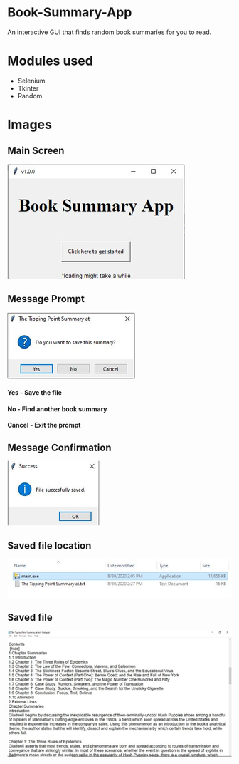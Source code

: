 # Book-Summary-App
An interactive GUI that finds random book summaries for you to read.  

# Modules used
* Selenium
* Tkinter
* Random

# Images

## Main Screen
![](https://github.com/Sakaar-Sen/Book-Summary-App/blob/master/images/book01.jpg)

## Message Prompt
![](https://github.com/Sakaar-Sen/Book-Summary-App/blob/master/images/book02.jpg)

#### Yes - Save the file
#### No - Find another book summary
#### Cancel - Exit the prompt


## Message Confirmation
![](https://github.com/Sakaar-Sen/Book-Summary-App/blob/master/images/book03.jpg)


## Saved file location
![](https://github.com/Sakaar-Sen/Book-Summary-App/blob/master/images/book04.jpg)

## Saved file
![](https://github.com/Sakaar-Sen/Book-Summary-App/blob/master/images/book05.jpg)

